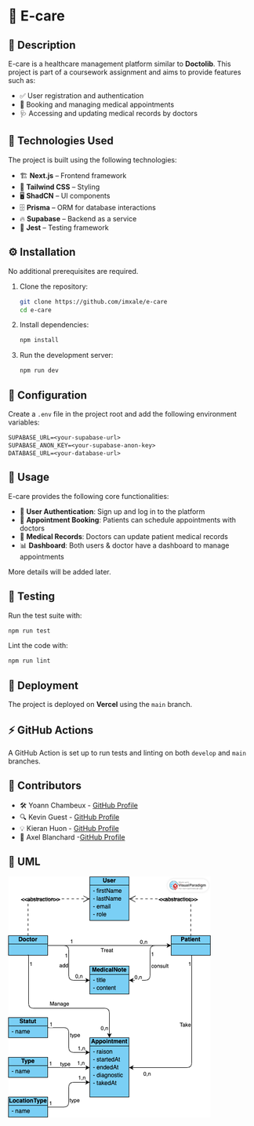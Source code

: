 # 🏥 E-care

## 📖 Description
E-care is a healthcare management platform similar to **Doctolib**. This project is part of a coursework assignment and aims to provide features such as:
- ✅ User registration and authentication
- 📅 Booking and managing medical appointments
- 🩺 Accessing and updating medical records by doctors

## 🚀 Technologies Used
The project is built using the following technologies:
- 🏗️ **Next.js** – Frontend framework
- 🎨 **Tailwind CSS** – Styling
- 🖥️ **ShadCN** – UI components
- 🗄️ **Prisma** – ORM for database interactions
- 🔥 **Supabase** – Backend as a service
- 🧪 **Jest** – Testing framework

## ⚙️ Installation
No additional prerequisites are required.

1. Clone the repository:
   ```sh
   git clone https://github.com/imxale/e-care
   cd e-care
   ```
2. Install dependencies:
   ```sh
   npm install
   ```
3. Run the development server:
   ```sh
   npm run dev
   ```

## 🔧 Configuration
Create a `.env` file in the project root and add the following environment variables:
```env
SUPABASE_URL=<your-supabase-url>
SUPABASE_ANON_KEY=<your-supabase-anon-key>
DATABASE_URL=<your-database-url>
```

## 🎯 Usage
E-care provides the following core functionalities:
- 👤 **User Authentication**: Sign up and log in to the platform
- 📅 **Appointment Booking**: Patients can schedule appointments with doctors
- 📄 **Medical Records**: Doctors can update patient medical records
- 📊 **Dashboard**: Both users & doctor have a dashboard to manage appointments

More details will be added later.

## 🧪 Testing
Run the test suite with:
```sh
npm run test
```
Lint the code with:
```sh
npm run lint
```

## 🚀 Deployment
The project is deployed on **Vercel** using the `main` branch.

## ⚡ GitHub Actions
A GitHub Action is set up to run tests and linting on both `develop` and `main` branches.

## 👥 Contributors
- 🛠️ Yoann Chambeux - [GitHub Profile](https://github.com/Yoann-CH)
- 🔍 Kevin Guest - [GitHub Profile](https://github.com/k-guest)
- 💡 Kieran Huon - [GitHub Profile](https://github.com/Kieran-Huon)
- 🚀 Axel Blanchard -[GitHub Profile](https://github.com/imxale)

## 📝 UML

![UML](./uml.png)
